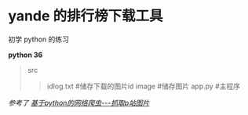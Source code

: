 # yande 的排行榜下载工具
初学 python 的练习

**python 36**
>src
>>idlog.txt #储存下载的图片id
>>image #储存图片
>>app.py #主程序

*参考了 [基于python的网络爬虫---抓取p站图片](https://blog.csdn.net/h_wulingfei/article/details/62041986)*